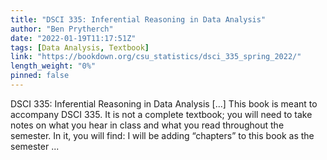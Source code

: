 ```yaml
---
title: "DSCI 335: Inferential Reasoning in Data Analysis"
author: "Ben Prytherch"
date: "2022-01-19T11:17:51Z"
tags: [Data Analysis, Textbook]
link: "https://bookdown.org/csu_statistics/dsci_335_spring_2022/"
length_weight: "0%"
pinned: false
---
```


DSCI 335: Inferential Reasoning in Data Analysis [...] This book is meant to accompany DSCI 335. It is not a complete textbook; you will need to take notes on what you hear in class and what you read throughout the semester. In it, you will find: I will be adding “chapters” to this book as the semester ...

